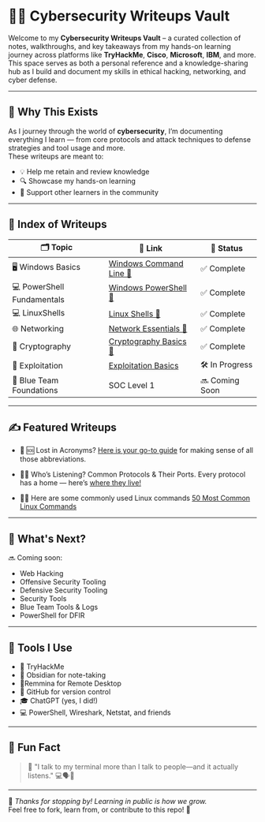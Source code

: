 # 🕵️‍♂️ Cybersecurity Writeups Vault

Welcome to my **Cybersecurity Writeups Vault** – a curated collection of notes, walkthroughs, and key takeaways from my hands-on learning journey across platforms like **TryHackMe**, **Cisco**, **Microsoft**, **IBM**, and more. This space serves as both a personal reference and a knowledge-sharing hub as I build and document my skills in ethical hacking, networking, and cyber defense.

---

## 🎯 Why This Exists

As I journey through the world of **cybersecurity**, I’m documenting everything I learn — from core protocols and attack techniques to defense strategies and tool usage and more.  
These writeups are meant to:

- 💡 Help me retain and review knowledge
- 🔍 Showcase my hands-on learning
- 👥 Support other learners in the community

---

## 🧭 Index of Writeups

| 🗂️ Topic                        | 🔗 Link                   | 📅 Status       |
|-------------------------------|------------------------------------|-----------------|
| 🖥️ Windows Basics              | [Windows Command Line 📎](https://github.com/Dee-Techie/Cybersecurity-Portfolio/blob/main/Write-Ups/Windows%20Command%20line.md)           | ✅ Complete     |
| 💻 PowerShell Fundamentals     | [Windows PowerShell 📎](https://github.com/Dee-Techie/Cybersecurity-Portfolio/blob/main/Write-Ups/Windows%20PowerShell.md)                | ✅ Complete |
| 💻 LinuxShells      | [Linux Shells 📎](https://github.com/Dee-Techie/Cybersecurity-Portfolio/blob/main/Write-Ups/Linux%20Shells.md)                | ✅ Complete |
| 🌐 Networking        | [Network Essentials 📎](https://github.com/Dee-Techie/Cybersecurity-Portfolio/blob/main/Write-Ups/Networking.md)               | ✅ Complete |
| 🧶 Cryptography        | [Cryptography Basics 📎](https://github.com/Dee-Techie/Cybersecurity-Portfolio/blob/main/Write-Ups/Cryptography.md)                 | ✅ Complete |
| 🔐 Exploitation           | [Exploitation Basics](https://github.com/Dee-Techie/Cybersecurity-Portfolio/blob/main/Write-Ups/Exploitation.md)            | 🛠️ In Progress |
| 🧠 Blue Team Foundations       | SOC Level 1                         | 🔜 Coming Soon  |

---

## ✍️ Featured Writeups

- 🚧 🆘 Lost in Acronyms? [Here is your go-to guide](https://github.com/Dee-Techie/Cybersecurity-Portfolio/blob/main/Write-Ups/Common_Abbreviations.md) for making sense of all those abbreviations.


- 🚪📨 Who’s Listening? Common Protocols & Their Ports. Every protocol has a home — here’s [where they live!](https://github.com/Dee-Techie/Cybersecurity-Portfolio/blob/main/Write-Ups/Common_Protocols_and_Ports.md)

- 👩‍💻 Here are some commonly used Linux commands
[50 Most Common Linux Commands](https://github.com/Dee-Techie/Cybersecurity-Portfolio/blob/main/Write-Ups/Common-Linux-Cmd.md)
---

## 📌 What's Next?

🔜 Coming soon:  
- Web Hacking
- Offensive Security Tooling
- Defensive Security Tooling
- Security Tools
- Blue Team Tools & Logs   
- PowerShell for DFIR  

---

## 🧰 Tools I Use

- 🧠 TryHackMe  
- 📘 Obsidian for note-taking
- 🔭Remmina for Remote Desktop
- 🐙 GitHub for version control  
- 🎓 ChatGPT (yes, I did!)  
- 💻 PowerShell, Wireshark, Netstat, and friends

---

## 🤹 Fun Fact

> 🧠 "I talk to my terminal more than I talk to people—and it actually listens." 💻🗣️🤖

---

🚀 *Thanks for stopping by! Learning in public is how we grow.*  
Feel free to fork, learn from, or contribute to this repo! 🙌
